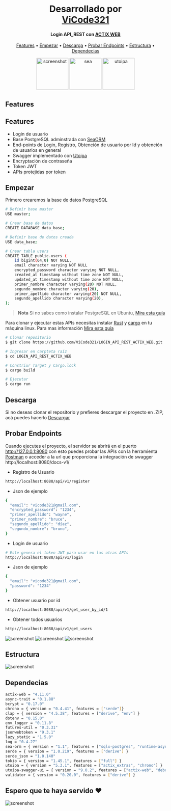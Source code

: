 <h1 align="center">
  <br>
  Desarrollado por
  <br>
  <a href="https://github.com/ViCode321" target="_blank">ViCode321</a>
  <br>
</h1>


<h4 align="center">Login API_REST con <a href="https://actix.rs/" target="_blank">ACTIX WEB</a></h4>


<p align="center">
  <a href="#features">Features</a> •
  <a href="#empezar">Empezar</a> •
  <a href="#descarga">Descarga</a> •
  <a href="#probar-endpoints">Probar Endpoints</a> •
  <a href="#estructura">Estructura</a> •
  <a href="#dependecias">Dependecias</a>
</p>

<p align="center">
  <img src="https://miro.medium.com/v2/resize:fit:1000/0*gYeEWqnWqw8P-yuF.png" alt="screenshot" height="100"/>
  <img src="https://raw.githubusercontent.com/SeaQL/sea-query/master/docs/SeaQL%20icon%20dark.png" alt="sea" height="100"/>
  <img src="https://miro.medium.com/v2/resize:fit:818/1*zc-LgogGtr7fFHF9e1M8wA.png" alt="utoipa" height="100"/>
</p>

## Features


## Features

* Login de usuario
* Base PostgreSQL adminstrada con [SeaORM](https://www.sea-ql.org)
* End-points de Login, Registro, Obtención de usuario por Id y obtención de usuarios en general
* Swagger implementado con [Utoipa](https://github.com/juhaku/utoipa)
* Encryptación de contraseña
* Token JWT
* APIs protejidas por token

## Empezar

Primero crearemos la base de datos PostgreSQL

```bash
# Definir base master
USE master;

# Crear base de datos
CREATE DATABASE data_base;

# Definir base de datos creada
USE data_base;

# Crear tabla users
CREATE TABLE public.users (
    id bigint(64,0) NOT NULL,
    email character varying NOT NULL
    encrypted_password character varying NOT NULL,
    created_at timestamp without time zone NOT NULL,
    updated_at timestamp without time zone NOT NULL,
    primer_nombre character varying(20) NOT NULL,
    segundo_nombre character varying(20),
    primer_apellido character varying(20) NOT NULL,
    segundo_apellido character varying(20),
);
```

> **Nota**
> Si no sabes como instalar PostgreSQL en Ubuntu, [Mira esta guía](https://documentation.ubuntu.com/server/how-to/databases/install-postgresql/index.html)

Para clonar y ejecutar estas APIs necesitas instalar [Rust](https://www.rust-lang.org/es) y [cargo](https://docs.rs/cargo) en tu máquina linux. Para mas información [Mira esta guía](https://www.rust-lang.org/tools/install)


```bash
# Clonar repositorio
$ git clone https://github.com/ViCode321/LOGIN_API_REST_ACTIX_WEB.git

# Ingresar en carpteta raíz
$ cd LOGIN_API_REST_ACTIX_WEB

# Constriur Target y Cargo.lock
$ cargo build

# Ejecutar
$ cargo run
```


## Descarga

Si no deseas clonar el repositorio y prefieres descargar el proyecto en .ZIP, acá puedes hacerlo [Descargar](https://github.com/ViCode321/LOGIN_API_REST_ACTIX_WEB/archive/refs/heads/main.zip)

## Probar Endpoints

Cuando ejecutes el proyecto, el servidor se abrirá en el puerto http://127.0.0.1:8080
con esto puedes probar las APIs con la herramienta [Postman](https://www.postman.com/product/what-is-postman/#home) o acceder a la url que proporciona la integración de swagger http://localhost:8080/docs-v1/

* Registro de Usuario
```bash
http://localhost:8080/api/v1/register
```
* Json de ejemplo
```bash
{
  "email": "vicode321@gmail.com",
  "encrypted_password": "1234",
  "primer_apellido": "wayne",
  "primer_nombre": "bruce",
  "segundo_apellido": "díaz",
  "segundo_nombre": "bruno",
}
```

* Login de usuario 
```bash
# Este genera el token JWT para usar en las otras APIs
http://localhost:8080/api/v1/login
```
* Json de ejemplo
```bash
{
  "email": "vicode321@gmail.com",
  "password": "1234"
}
```
* Obtener usuario por id
```bash
http://localhost:8080/api/v1/get_user_by_id/1
```
* Obtener todos usuarios
```bash
http://localhost:8080/api/v1/get_users
```
![screenshot](images/foto1.png)
![screenshot](images/foto2.png)
![screenshot](images/foto3.png)

## Estructura
![screenshot](images/foto4.png)

## Dependecias
```bash
actix-web = "4.11.0"
async-trait = "0.1.88"
bcrypt = "0.17.0"
chrono = { version = "0.4.41", features = ["serde"]}
clap = { version = "4.5.38", features = ["derive", "env"] }
dotenv = "0.15.0"
env_logger = "0.11.8"
futures-util = "0.3.31"
jsonwebtoken = "9.3.1"
lazy_static = "1.5.0"
log = "0.4.27"
sea-orm = { version = "1.1", features = ["sqlx-postgres", "runtime-async-std-native-tls"] }
serde = { version = "1.0.219", features = ["derive"] }
serde_json = "1.0.140"
tokio = { version = "1.45.1", features = ["full"] }
utoipa = { version = "5.3.1", features = ["actix_extras", "chrono"] }
utoipa-swagger-ui = { version = "9.0.2", features = ["actix-web", "debug-embed"] }
validator = { version = "0.20.0", features = ["derive"] }
```

## Espero que te haya servido ♥
![screenshot](images/rust.gif)

